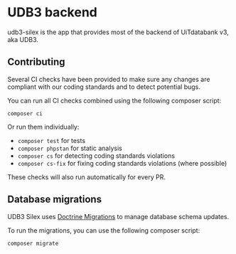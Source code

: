 # UDB3 backend

udb3-silex is the app that provides most of the backend of UiTdatabank v3, aka UDB3.

## Contributing

Several CI checks have been provided to make sure any changes are compliant with our coding standards and to detect potential bugs.

You can run all CI checks combined using the following composer script:
```
composer ci
```

Or run them individually:

- `composer test` for tests
- `composer phpstan` for static analysis
- `composer cs` for detecting coding standards violations
- `composer cs-fix` for fixing coding standards violations (where possible)

These checks will also run automatically for every PR.

## Database migrations

UDB3 Silex uses [Doctrine Migrations](http://doctrine-migrations.readthedocs.org/en/latest/index.html)
to manage database schema updates.

To run the migrations, you can use the following composer script:
```
composer migrate
```

